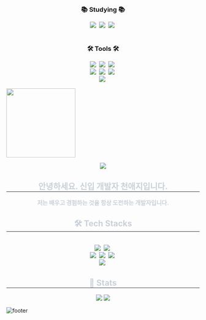 

<h3 align="center">📚 Studying 📚</h3>
<div align="center">
  <img src="https://img.shields.io/badge/JavaScript-F7DF1E?style=for-the-badge&logo=JavaScript&logoColor=white" />&nbsp
  <img src="https://img.shields.io/badge/React-20232A?style=for-the-badge&logo=react&logoColor=61DAFB" />&nbsp
  <img src="https://img.shields.io/badge/Vue.js-35495E?style=for-the-badge&logo=vue.js&logoColor=4FC08D" />&nbsp
</div>

<br>

<h3 align="center">🛠 Tools 🛠</h3>
<div align="center">
  <img src="https://img.shields.io/badge/git-F05033.svg?style=for-the-badge&logo=git&logoColor=white" />&nbsp
  <img src="https://img.shields.io/badge/github-181717.svg?style=for-the-badge&logo=github&logoColor=white" />&nbsp
  <img src="https://img.shields.io/badge/Unity-100000?style=for-the-badge&logo=unity&logoColor=white" />&nbsp
</div>

<div align="center">
  <img src="https://img.shields.io/badge/adobe%20photoshop-08253c.svg?style=for-the-badge&logo=adobe%20photoshop&logoColor=37abff" />&nbsp
  <img src="https://img.shields.io/badge/figma-F24E1E.svg?style=for-the-badge&logo=figma&logoColor=white" />&nbsp
  <img src="https://img.shields.io/badge/unrealengine-%23313131.svg?style=for-the-badge&logo=unrealengine&logoColor=white" />&nbsp
</div>

<div align="center">
  <img src="https://img.shields.io/badge/VSCode-2C2C32.svg?style=for-the-badge&logo=visual-studio-code&logoColor=22ABF3" />&nbsp
</div>

<a><img align="center" style="height:180px" src="https://github-readme-stats.vercel.app/api/top-langs/?username=Eungyeol41&layout=compact&hide_border=true&bg_color=30,91eae4,86A8E7&title_color=fff&text_color=fff" /></a> 

<div align= "center">
    <img src="https://capsule-render.vercel.app/api?type=waving&color=0:a3baff,100:febef0&height=180&text=Hello%20I'm%20CheonAeji&animation=fadeIn&fontColor=ffffff&fontSize=60" />
    </div>
    <div align= "center"> 
    <h2 style="border-bottom: 1px solid #21262d; color: #c9d1d9;"> 안녕하세요. 신입 개발자 천애지입니다. </h2>  
    <div style="font-weight: 700; font-size: 15px; text-align: center; color: #c9d1d9;"> 저는 배우고 경험하는 것을 항상 도전하는 개발자입니다. </div> 
    </div>
    <div align= "center">
    <h2 style="border-bottom: 1px solid #21262d; color: #c9d1d9;"> 🛠️ Tech Stacks </h2> <br> 
    <div align="center">
  <img src="https://img.shields.io/badge/HTML-pink?style=for-the-badge&logo=html5&logoColor=white" />&nbsp
  <img src="https://img.shields.io/badge/CSS3-blue?&style=for-the-badge&logo=css3&logoColor=white" />&nbsp
</div>
<div align="center">
  <img src="https://img.shields.io/badge/C-yellow?style=for-the-badge&logo=c&logoColor=white" />&nbsp
  <img src="https://img.shields.io/badge/C%2B%2B-00599C?style=for-the-badge&logo=c%2B%2B&logoColor=white" />&nbsp
  <img src="https://img.shields.io/badge/C%23-239120?style=for-the-badge&logo=c-sharp&logoColor=white" />&nbsp
</div>
<div align="center">
  <img src="https://img.shields.io/badge/Java-ED8B00?style=for-the-badge&logo=openjdk&logoColor=white" />&nbsp
</div>
    </div>
    <div align= "center"> 
    <h2 style="border-bottom: 1px solid #21262d; color: #c9d1d9;"> 🏅 Stats </h2> <div align= "center"> <img src="https://github-readme-stats.vercel.app/api?username=CheonAeji&bg_color=60,c1ffbd,fdfebe&title_color=ffffff&text_color=ffffff"
         /> <img src="https://github-readme-stats.vercel.app/api/top-langs/?username=CheonAeji&layout=compact&bg_color=60,c1ffbd,fdfebe&title_color=ffffff&text_color=ffffff"
           /> </div> 
    </div>
    
![footer](https://capsule-render.vercel.app/api?section=footer&type=waving&color=F6CEF5)
